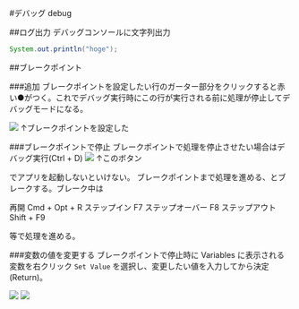 #デバッグ debug


##ログ出力
デバッグコンソールに文字列出力

```java
System.out.println("hoge");
```

##ブレークポイント

###追加
ブレークポイントを設定したい行のガーター部分をクリックすると赤い●がつく。これでデバッグ実行時にこの行が実行される前に処理が停止してデバッグモードになる。

![](http://sunsunsoft.com/image/android/breakpoint1.png)
↑ブレークポイントを設定した



###ブレークポイントで停止
ブレークポイントで処理を停止させたい場合はデバッグ実行(Ctrl + D)
![](http://sunsunsoft.com/image/android/debug_button.png)
↑このボタン

でアプリを起動しないといけない。
ブレークポイントまで処理を進める、とブレークする。ブレーク中は

再開 Cmd + Opt + R
ステップイン F7
ステップオーバー F8
ステップアウト Shift + F9 

等で処理を進める。

###変数の値を変更する
ブレークポイントで停止時に Variables に表示される変数を右クリック `Set Value` を選択し、変更したい値を入力してから決定(Return)。

![](http://sunsunsoft.com/image/android/set_value1.png)
![](http://sunsunsoft.com/image/android/set_value2.png)